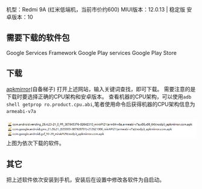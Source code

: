 机型：Redmi 9A (红米低端机，当前市价约600)
MIUI版本：12.0.13 | 稳定版
安卓版本：10

## 需要下载的软件包
Google Services Framework
Google Play services
Google Play Store

## 下载
[apkmirror](www.apkmirror.com)(自备梯子)
打开上述网站，输入关键词查找，即可下载。
需要注意的是下载时要选择正确的CPU架构和安卓版本。
查看机器的CPU架构，可以使用``adb shell getprop ro.product.cpu.abi``,笔者使用命令后获得机器的CPU架构信息为``armeabi-v7a``

![](https://raw.githubusercontent.com/iningwei/SelfPictureHost/master/Blog/20210810122620.png)
上图为依次下载的软件。

## 其它
把上述软件依次安装到手机，安装后在设置中修改各软件为自启动。